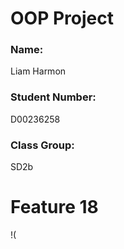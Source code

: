 # OOP Project
### Name:
Liam Harmon
### Student Number:
D00236258
### Class Group:
SD2b

# Feature 18
!(
